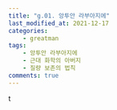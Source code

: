 ```yaml
---
title: "g.01. 앙투안 라부아지에"
last_modified_at: 2021-12-17
categories:
    - greatman
tags:
    - 앙투안 라부아지에
    - 근대 화학의 아버지
    - 질량 보존의 법칙
comments: true
---
```


t